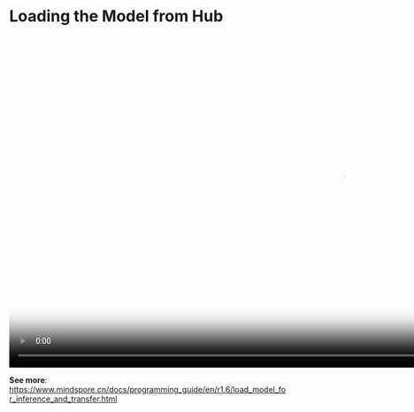 # Loading the Model from Hub

[comment]: <> (This document contains Hands-on Tutorial Series. Gitee does not support display. Please check tutorials on the official website)

<video id="video5" autoplay controls width="1200px" height="600px" poster="https://mindspore-website.obs.cn-north-4.myhuaweicloud.com:443/teaching_video/cover/%E6%89%8B%E6%8A%8A%E6%89%8B%E7%B3%BB%E5%88%97/%E4%BB%8EHUb%E4%B8%AD%E5%8A%A0%E8%BD%BD%E6%A8%A1%E5%9E%8B%E8%AF%A6%E6%83%85%E9%A1%B5EN.png">
<source id="mp45" src="https://mindspore-website.obs.cn-north-4.myhuaweicloud.com:443/teaching_video/video/loading%20the%20model%20from%20hub.mp4" type="video/mp4">
</video>

**See more**: <https://www.mindspore.cn/docs/programming_guide/en/r1.6/load_model_for_inference_and_transfer.html>